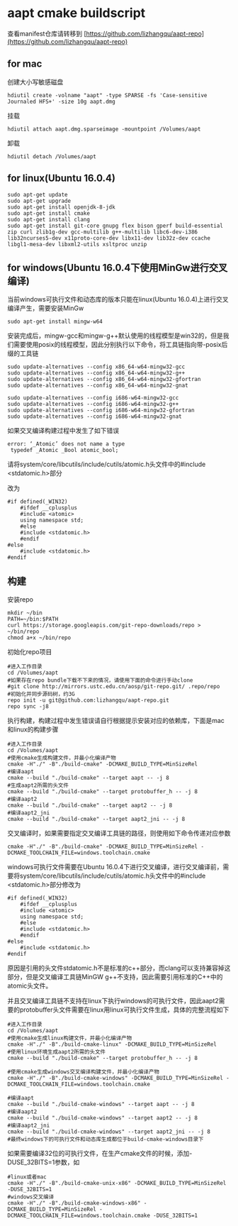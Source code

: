 # aapt cmake buildscript

查看manifest仓库请转移到 [https://github.com/lizhangqu/aapt-repo](https://github.com/lizhangqu/aapt-repo)

## for mac

创建大小写敏感磁盘

```
hdiutil create -volname "aapt" -type SPARSE -fs 'Case-sensitive Journaled HFS+' -size 10g aapt.dmg
```

挂载

```
hdiutil attach aapt.dmg.sparseimage -mountpoint /Volumes/aapt
```

卸载

```
hdiutil detach /Volumes/aapt
```

## for linux(Ubuntu 16.0.4)

```
sudo apt-get update
sudo apt-get upgrade
sudo apt-get install openjdk-8-jdk
sudo apt-get install cmake
sudo apt-get install clang
sudo apt-get install git-core gnupg flex bison gperf build-essential zip curl zlib1g-dev gcc-multilib g++-multilib libc6-dev-i386 lib32ncurses5-dev x11proto-core-dev libx11-dev lib32z-dev ccache libgl1-mesa-dev libxml2-utils xsltproc unzip
```

## for windows(Ubuntu 16.0.4下使用MinGw进行交叉编译)

当前windows可执行文件和动态库的版本只能在linux(Ubuntu 16.0.4)上进行交叉编译产生，需要安装MinGw

```
sudo apt-get install mingw-w64
```

安装完成后，mingw-gcc和mingw-g++默认使用的线程模型是win32的，但是我们需要使用posix的线程模型，因此分别执行以下命令，将工具链指向带-posix后缀的工具链

```
sudo update-alternatives --config x86_64-w64-mingw32-gcc
sudo update-alternatives --config x86_64-w64-mingw32-g++
sudo update-alternatives --config x86_64-w64-mingw32-gfortran
sudo update-alternatives --config x86_64-w64-mingw32-gnat

sudo update-alternatives --config i686-w64-mingw32-gcc
sudo update-alternatives --config i686-w64-mingw32-g++
sudo update-alternatives --config i686-w64-mingw32-gfortran
sudo update-alternatives --config i686-w64-mingw32-gnat
```

如果交叉编译构建过程中发生了如下错误

```
error: ‘_Atomic’ does not name a type
 typedef _Atomic _Bool atomic_bool;
```

请将system/core/libcutils/include/cutils/atomic.h头文件中的#include <stdatomic.h>部分

改为

```
#if defined(_WIN32)
    #ifdef __cplusplus
    #include <atomic>
    using namespace std;
    #else
    #include <stdatomic.h>
    #endif
#else
    #include <stdatomic.h>
#endif
```

## 构建

安装repo

```
mkdir ~/bin
PATH=~/bin:$PATH
curl https://storage.googleapis.com/git-repo-downloads/repo > ~/bin/repo
chmod a+x ~/bin/repo
```

初始化repo项目

```
#进入工作目录
cd /Volumes/aapt
#如果存在repo bundle下载不下来的情况，请使用下面的命令进行手动clone
#git clone http://mirrors.ustc.edu.cn/aosp/git-repo.git/ .repo/repo
#初始化并同步源码树，约3G
repo init -u git@github.com:lizhangqu/aapt-repo.git
repo sync -j8
```

执行构建，构建过程中发生错误请自行根据提示安装对应的依赖库，下面是mac和linux的构建步骤

```
#进入工作目录
cd /Volumes/aapt
#使用cmake生成构建文件，并最小化编译产物
cmake -H"./" -B"./build-cmake" -DCMAKE_BUILD_TYPE=MinSizeRel
#编译aapt
cmake --build "./build-cmake" --target aapt -- -j 8
#生成aapt2所需的头文件
cmake --build "./build-cmake" --target protobuffer_h -- -j 8
#编译aapt2
cmake --build "./build-cmake" --target aapt2 -- -j 8
#编译aapt2_jni
cmake --build "./build-cmake" --target aapt2_jni -- -j 8
```

交叉编译时，如果需要指定交叉编译工具链的路径，则使用如下命令传递对应参数

```
cmake -H"./" -B"./build-cmake" -DCMAKE_BUILD_TYPE=MinSizeRel -DCMAKE_TOOLCHAIN_FILE=windows.toolchain.cmake
```

windows可执行文件需要在Ubuntu 16.0.4下进行交叉编译，进行交叉编译前，需要将system/core/libcutils/include/cutils/atomic.h头文件中的#include <stdatomic.h>部分修改为

```
#if defined(_WIN32)
    #ifdef __cplusplus
    #include <atomic>
    using namespace std;
    #else
    #include <stdatomic.h>
    #endif
#else
    #include <stdatomic.h>
#endif
```

原因是引用的头文件stdatomic.h不是标准的c++部分，而clang可以支持兼容掉这部分，但是交叉编译工具链MinGW g++不支持，因此需要引用标准的C++中的atomic头文件。

并且交叉编译工具链不支持在linux下执行windows的可执行文件，因此aapt2需要的protobuffer头文件需要在linux用linux可执行文件生成，具体的完整流程如下

```
#进入工作目录
cd /Volumes/aapt
#使用cmake生成linux构建文件，并最小化编译产物
cmake -H"./" -B"./build-cmake-linux" -DCMAKE_BUILD_TYPE=MinSizeRel
#使用linux环境生成aapt2所需的头文件
cmake --build "./build-cmake" --target protobuffer_h -- -j 8

#使用cmake生成windows交叉编译构建文件，并最小化编译产物
cmake -H"./" -B"./build-cmake-windows" -DCMAKE_BUILD_TYPE=MinSizeRel -DCMAKE_TOOLCHAIN_FILE=windows.toolchain.cmake

#编译aapt
cmake --build "./build-cmake-windows" --target aapt -- -j 8
#编译aapt2
cmake --build "./build-cmake-windows" --target aapt2 -- -j 8
#编译aapt2_jni
cmake --build "./build-cmake-windows" --target aapt2_jni -- -j 8
#最终windows下的可执行文件和动态库生成都位于build-cmake-windows目录下
```

如果需要编译32位的可执行文件，在生产cmake文件的时候，添加-DUSE_32BITS=1参数，如

```
#linux或者mac
cmake -H"./" -B"./build-cmake-unix-x86" -DCMAKE_BUILD_TYPE=MinSizeRel -DUSE_32BITS=1
#windows交叉编译
cmake -H"./" -B"./build-cmake-windows-x86" -DCMAKE_BUILD_TYPE=MinSizeRel -DCMAKE_TOOLCHAIN_FILE=windows.toolchain.cmake -DUSE_32BITS=1
```

